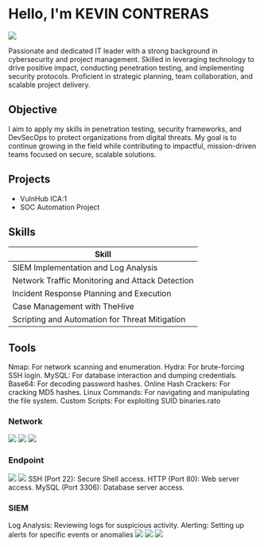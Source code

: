 # Hello, I'm KEVIN CONTRERAS    
<a href="https://linkedin.com/kevco92"><img src="https://img.shields.io/badge/-LinkedIn-0072b1?&style=for-the-badge&logo=linkedin&logoColor=white" /></a>

Passionate and dedicated IT leader with a strong background in cybersecurity and project
management. Skilled in leveraging technology to drive positive impact, conducting penetration
testing, and implementing security protocols. Proficient in strategic planning, team collaboration,
and scalable project delivery.

## Objective
I aim to apply my skills in penetration testing, security frameworks, and DevSecOps to protect organizations from digital threats. My goal is to continue growing in the field while contributing to impactful, mission-driven teams focused on secure, scalable solutions.

## Projects
-  VulnHub ICA:1
- SOC Automation Project

## Skills


| Skill                                         |
|-----------------------------------------------|
| SIEM Implementation and Log Analysis          | 
| Network Traffic Monitoring and Attack Detection |
| Incident Response Planning and Execution      | 
| Case Management with TheHive                  | 
| Scripting and Automation for Threat Mitigation |

## Tools

Nmap: For network scanning and enumeration.
Hydra: For brute-forcing SSH login.
MySQL: For database interaction and dumping credentials.
Base64: For decoding password hashes.
Online Hash Crackers: For cracking MD5 hashes.
Linux Commands: For navigating and manipulating the file system.
Custom Scripts: For exploiting SUID binaries.rato 

### Network
<div>
    <img src="https://img.shields.io/badge/-Wireshark-1679A7?&style=for-the-badge&logo=Wireshark&logoColor=white" />
    <img src="https://img.shields.io/badge/-Suricata-EF3B2D?&style=for-the-badge&logo=Suricata&logoColor=white" />
    <img src="https://img.shields.io/badge/-Zeek-777BB4?&style=for-the-badge&logo=Zeek&logoColor=white" />

</div>

### Endpoint
<div>
    <img src="https://img.shields.io/badge/-Microsoft_Defender_for_Endpoint-00A4EF?&style=for-the-badge&logo=Microsoft&logoColor=white" />
    <img src="https://img.shields.io/badge/-Velociraptor-4B275F?&style=for-the-badge&logo=Velociraptor&logoColor=white" />
SSH (Port 22): Secure Shell access.
HTTP (Port 80): Web server access.
MySQL (Port 3306): Database server access.
</div>

### SIEM
<div>
    Log Analysis: Reviewing logs for suspicious activity.
Alerting: Setting up alerts for specific events or anomalies
    <img src="https://img.shields.io/badge/-Microsoft_Sentinel-0078D4?&style=for-the-badge&logo=Microsoft&logoColor=white" />
    <img src="https://img.shields.io/badge/-Splunk-000000?&style=for-the-badge&logo=Splunk&logoColor=white" />
    <img src="https://img.shields.io/badge/-Elastic-005571?&style=for-the-badge&logo=Elastic&logoColor=white" />
</div>
